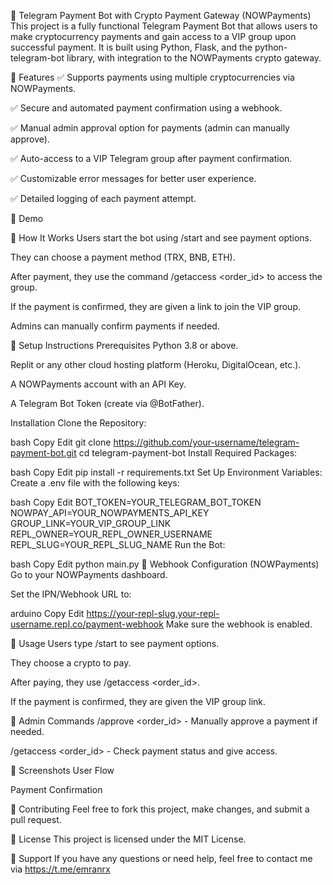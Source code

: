 🚀 Telegram Payment Bot with Crypto Payment Gateway (NOWPayments)
This project is a fully functional Telegram Payment Bot that allows users to make cryptocurrency payments and gain access to a VIP group upon successful payment. It is built using Python, Flask, and the python-telegram-bot library, with integration to the NOWPayments crypto gateway.

📌 Features
✅ Supports payments using multiple cryptocurrencies via NOWPayments.

✅ Secure and automated payment confirmation using a webhook.

✅ Manual admin approval option for payments (admin can manually approve).

✅ Auto-access to a VIP Telegram group after payment confirmation.

✅ Customizable error messages for better user experience.

✅ Detailed logging of each payment attempt.

🚀 Demo

🚀 How It Works
Users start the bot using /start and see payment options.

They can choose a payment method (TRX, BNB, ETH).

After payment, they use the command /getaccess <order_id> to access the group.

If the payment is confirmed, they are given a link to join the VIP group.

Admins can manually confirm payments if needed.

🚀 Setup Instructions
Prerequisites
Python 3.8 or above.

Replit or any other cloud hosting platform (Heroku, DigitalOcean, etc.).

A NOWPayments account with an API Key.

A Telegram Bot Token (create via @BotFather).

Installation
Clone the Repository:

bash
Copy
Edit
git clone https://github.com/your-username/telegram-payment-bot.git
cd telegram-payment-bot
Install Required Packages:

bash
Copy
Edit
pip install -r requirements.txt
Set Up Environment Variables:
Create a .env file with the following keys:

bash
Copy
Edit
BOT_TOKEN=YOUR_TELEGRAM_BOT_TOKEN
NOWPAY_API=YOUR_NOWPAYMENTS_API_KEY
GROUP_LINK=YOUR_VIP_GROUP_LINK
REPL_OWNER=YOUR_REPL_OWNER_USERNAME
REPL_SLUG=YOUR_REPL_SLUG_NAME
Run the Bot:

bash
Copy
Edit
python main.py
🚀 Webhook Configuration (NOWPayments)
Go to your NOWPayments dashboard.

Set the IPN/Webhook URL to:

arduino
Copy
Edit
https://your-repl-slug.your-repl-username.repl.co/payment-webhook
Make sure the webhook is enabled.

🚀 Usage
Users type /start to see payment options.

They choose a crypto to pay.

After paying, they use /getaccess <order_id>.

If the payment is confirmed, they are given the VIP group link.

🚀 Admin Commands
/approve <order_id> - Manually approve a payment if needed.

/getaccess <order_id> - Check payment status and give access.

🚀 Screenshots
User Flow

Payment Confirmation

🚀 Contributing
Feel free to fork this project, make changes, and submit a pull request.

🚀 License
This project is licensed under the MIT License.

🚀 Support
If you have any questions or need help, feel free to contact me via https://t.me/emranrx
